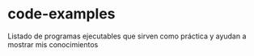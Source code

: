 # code-examples
Listado de programas ejecutables que sirven como práctica y ayudan a mostrar mis conocimientos
